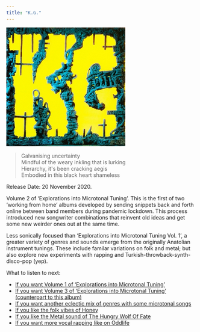 ```yaml
---
title: "K.G."
---
```


![album cover for K.G.](./cover.jpg)

> Galvanising uncertainty  
> Mindful of the weary inkling that is lurking  
> Hierarchy, it's been cracking aegis  
> Embodied in this black heart shameless

Release Date: 20 November 2020.

Volume 2 of ‘Explorations into Microtonal Tuning’. This is the first of two ‘working from home’ albums developed by sending snippets back and forth online between band members during pandemic lockdown. This process introduced new songwriter combinations that reinvent old ideas and get some new weirder ones out at the same time.

Less sonically focused than ‘Explorations into Microtonal Tuning Vol. 1’, a greater variety of genres and sounds emerge from the originally Anatolian instrument tunings. These include familar variations on folk and metal; but also explore new experiments with rapping and Turkish-throwback-synth-disco-pop (yep).

What to listen to next:

*   [If you want Volume 1 of ‘Explorations into Microtonal Tuning’](../flying-microtonal-banana)
*   [If you want Volume 3 of ‘Explorations into Microtonal Tuning’ (counterpart to this album)](../lw)
*   [If you want another eclectic mix of genres with some microtonal songs](../gumboot-soup)
*   [If you like the folk vibes of Honey](../paper-mache-dream-balloon)
*   [If you like the Metal sound of The Hungry Wolf Of Fate](../infest-the-rats-nest)
*   [If you want more vocal rapping like on Oddlife](../omnium-gatherium)
